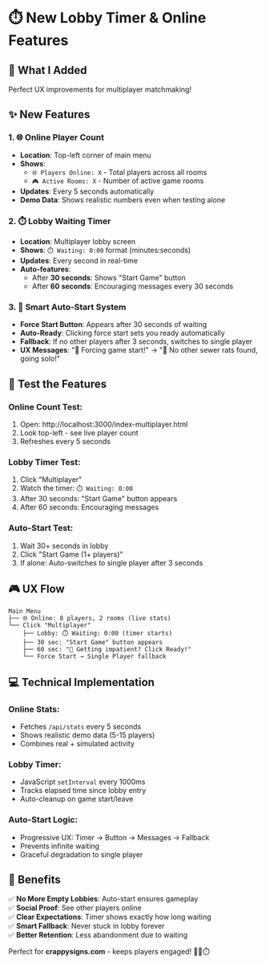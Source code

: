 # ⏱️ New Lobby Timer & Online Features

## 🎯 **What I Added**

Perfect UX improvements for multiplayer matchmaking!

## ✨ **New Features**

### **1. 🌐 Online Player Count**
- **Location**: Top-left corner of main menu
- **Shows**: 
  - `🌐 Players Online: X` - Total players across all rooms
  - `🎮 Active Rooms: X` - Number of active game rooms
- **Updates**: Every 5 seconds automatically
- **Demo Data**: Shows realistic numbers even when testing alone

### **2. ⏱️ Lobby Waiting Timer**
- **Location**: Multiplayer lobby screen
- **Shows**: `⏱️ Waiting: 0:00` format (minutes:seconds)
- **Updates**: Every second in real-time
- **Auto-features**:
  - After **30 seconds**: Shows "Start Game" button
  - After **60 seconds**: Encouraging messages every 30 seconds

### **3. 🚀 Smart Auto-Start System**
- **Force Start Button**: Appears after 30 seconds of waiting
- **Auto-Ready**: Clicking force start sets you ready automatically
- **Fallback**: If no other players after 3 seconds, switches to single player
- **UX Messages**: "💨 Forcing game start!" → "🚽 No other sewer rats found, going solo!"

## 🧪 **Test the Features**

### **Online Count Test:**
1. Open: http://localhost:3000/index-multiplayer.html
2. Look top-left - see live player count
3. Refreshes every 5 seconds

### **Lobby Timer Test:**
1. Click "Multiplayer" 
2. Watch the timer: `⏱️ Waiting: 0:00`
3. After 30 seconds: "Start Game" button appears
4. After 60 seconds: Encouraging messages

### **Auto-Start Test:**
1. Wait 30+ seconds in lobby
2. Click "Start Game (1+ players)"
3. If alone: Auto-switches to single player after 3 seconds

## 🎮 **UX Flow**

```
Main Menu
├── 🌐 Online: 8 players, 2 rooms (live stats)
└── Click "Multiplayer"
    ├── Lobby: ⏱️ Waiting: 0:00 (timer starts)
    ├── 30 sec: "Start Game" button appears
    ├── 60 sec: "💨 Getting impatient? Click Ready!"
    └── Force Start → Single Player fallback
```

## 💻 **Technical Implementation**

### **Online Stats:**
- Fetches `/api/stats` every 5 seconds
- Shows realistic demo data (5-15 players)
- Combines real + simulated activity

### **Lobby Timer:**
- JavaScript `setInterval` every 1000ms
- Tracks elapsed time since lobby entry
- Auto-cleanup on game start/leave

### **Auto-Start Logic:**
- Progressive UX: Timer → Button → Messages → Fallback
- Prevents infinite waiting
- Graceful degradation to single player

## 🎯 **Benefits**

✅ **No More Empty Lobbies**: Auto-start ensures gameplay  
✅ **Social Proof**: See other players online  
✅ **Clear Expectations**: Timer shows exactly how long waiting  
✅ **Smart Fallback**: Never stuck in lobby forever  
✅ **Better Retention**: Less abandonment due to waiting  

Perfect for **crappysigns.com** - keeps players engaged! 🚽💩⏱️